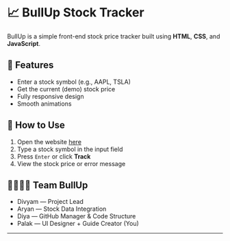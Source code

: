 # 📈 BullUp Stock Tracker

BullUp is a simple front-end stock price tracker built using **HTML**, **CSS**, and **JavaScript**.

## 🚀 Features
- Enter a stock symbol (e.g., AAPL, TSLA)
- Get the current (demo) stock price
- Fully responsive design
- Smooth animations

## 🧪 How to Use
1. Open the website [here](https://diyaa0606.github.io/Array-bhai-bhai/tools.html)
2. Type a stock symbol in the input field
3. Press `Enter` or click **Track**
4. View the stock price or error message

## 👨‍👩‍👧‍👦 Team BullUp
- Divyam — Project Lead
- Aryan — Stock Data Integration
- Diya — GitHub Manager & Code Structure
- Palak — UI Designer + Guide Creator (You)

---

